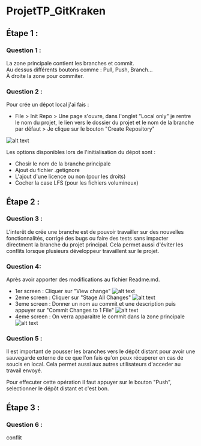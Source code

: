 # ProjetTP_GitKraken

 ## Étape 1 :
### Question 1 :
La zone principale contient les branches et commit. </br>
Au dessus différents boutons comme : Pull, Push, Branch... </br>
À droite la zone pour commiter.

### Question 2 :

Pour crée un dépot local j'ai fais : </br>
- File > Init Repo > Une page s'ouvre, dans l'onglet "Local only" je rentre le nom du projet, le lien vers le dossier du projet  et le nom de la branche par défaut > Je clique sur le bouton "Create Repository"
                
![alt text](Init.png)

Les options disponibles lors de l'initialisation du dépot sont : 
- Chosir le nom de la branche principale
- Ajout du fichier .getignore
- L'ajout d'une licence ou non (pour les droits)
- Cocher la case LFS (pour les fichiers volumineux)

## Étape 2 :
### Question 3 : 
L'interêt de crée une branche est de pouvoir travailler sur des nouvelles fonctionnalités, corrigé des bugs ou faire des tests sans impacter directment la branche du projet principal. 
Cela permet aussi d'éviter les conflits lorsque plusieurs développeur travaillent sur le projet.

### Question 4: 
Après avoir apporter des modifications au fichier Readme.md.
- 1er screen : Cliquer sur "View change" 
![alt text](commit1.png) 
- 2eme screen : Cliquer sur "Stage All Changes"
![alt text](commit2.png)
- 3eme screen : Donner un nom au commit et une description puis appuyer sur "Commit Changes to 1 File"
![alt text](commit3.png)
- 4eme screen : On verra apparaitre le commit dans la zone principale
![alt text](commit4.png)

### Question 5 :

Il est important de pousser les branches vers le dépôt distant pour avoir une sauvegarde externe de ce que l'on fais qu'on peux récuperer en cas de soucis en local. Cela permet aussi aux autres utilisateurs d'acceder au travail envoyé. 

Pour effecuter cette opération il faut appuyer sur le bouton "Push", selectionner le dépôt distant et c'est bon.

## Étape 3 :

### Question 6 :
conflit
